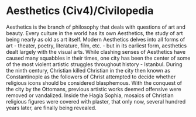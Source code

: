 # Aesthetics (Civ4)/Civilopedia

Aesthetics is the branch of philosophy that deals with questions of art and beauty. Every culture in the world has its own Aesthetics, the study of art being nearly as old as art itself. Modern Aesthetics delves into all forms of art - theater, poetry, literature, film, etc. - but in its earliest form, aesthetics dealt largely with the visual arts.
While clashing senses of Aesthetics have caused many squabbles in their times, one city has been the center of some of the most violent artistic struggles throughout history - Istanbul. During the ninth century, Christian killed Christian in the city then known as Constantinople as the followers of Christ attempted to decide whether religious icons should be considered blasphemous. With the conquest of the city by the Ottomans, previous artistic works deemed offensive were removed or vandalized. Inside the Hagia Sophia, mosaics of Christian religious figures were covered with plaster, that only now, several hundred years later, are finally being revealed.
